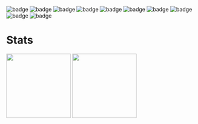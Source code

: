  

![badge](https://img.shields.io/badge/NEXTJS-ffffff.svg?style=flat&logo=Next.js&logoColor=ffffff&labelColor=000000)
![badge](https://img.shields.io/badge/SUPABASE-7cd08a.svg?style=flat&logo=Supabase&logoColor=7cd08a&labelColor=000000)
![badge](https://img.shields.io/badge/TAILWIND_CSS-5ebfe8.svg?style=flat&logo=Tailwind-CSS&logoColor=5ebfe8&labelColor=000000)
![badge](https://img.shields.io/badge/NODEJS-7cec32.svg?style=flat&logo=Node.js&logoColor=7cec32&labelColor=000000)
![badge](https://img.shields.io/badge/FLUTTER-4bc9e2.svg?style=flat&logo=Flutter&logoColor=4bc9e2&labelColor=000000)
![badge](https://img.shields.io/badge/linux-ffffff.svg?style=for-the-badge&logo=Linux&logoColor=000000&labelColor=ffffff)
![badge](https://img.shields.io/badge/javascript-ffffff.svg?style=for-the-badge&logo=JavaScript&logoColor=fff705&labelColor=ffffff)
![badge](https://img.shields.io/badge/html-ffffff.svg?style=for-the-badge&logo=HTML5&logoColor=ff8800&labelColor=ffffff)
![badge](https://img.shields.io/badge/CSS-ffffff.svg?style=for-the-badge&logo=CSS3&logoColor=00bfff&labelColor=ffffff)
![badge](https://img.shields.io/badge/Arduino-ffffff.svg?style=for-the-badge&logo=Arduino&logoColor=00ffcc&labelColor=ffffff)




# Stats

<div>
  <img height="170px"  src="https://github-readme-stats.vercel.app/api?username=danieldavemena&show_icons=true&theme=dracula"/>
  <img height="170px"  src="https://github-readme-stats.vercel.app/api/top-langs/?username=danieldavemena&hide_progress=true&theme=dracula"/>
</div>
